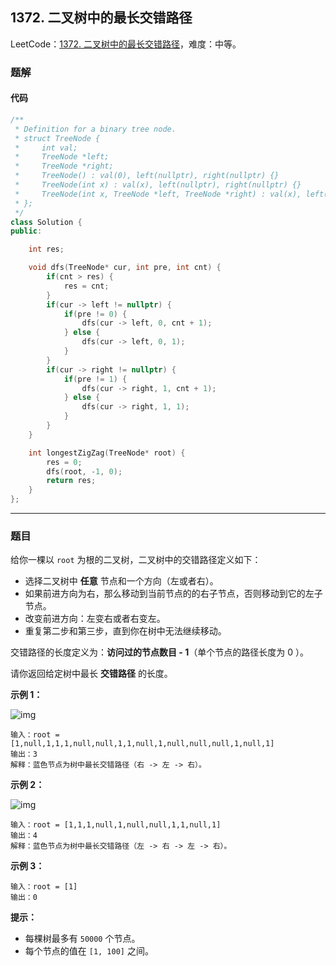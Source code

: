 ## 1372. 二叉树中的最长交错路径

LeetCode：[1372. 二叉树中的最长交错路径](https://leetcode.cn/problems/longest-zigzag-path-in-a-binary-tree/)，难度：中等。

### 题解

#### 代码

```c++
/**
 * Definition for a binary tree node.
 * struct TreeNode {
 *     int val;
 *     TreeNode *left;
 *     TreeNode *right;
 *     TreeNode() : val(0), left(nullptr), right(nullptr) {}
 *     TreeNode(int x) : val(x), left(nullptr), right(nullptr) {}
 *     TreeNode(int x, TreeNode *left, TreeNode *right) : val(x), left(left), right(right) {}
 * };
 */
class Solution {
public:

    int res;

    void dfs(TreeNode* cur, int pre, int cnt) {
        if(cnt > res) {
            res = cnt;
        }
        if(cur -> left != nullptr) {
            if(pre != 0) {
                dfs(cur -> left, 0, cnt + 1);
            } else {
                dfs(cur -> left, 0, 1);
            }
        }
        if(cur -> right != nullptr) {
            if(pre != 1) {
                dfs(cur -> right, 1, cnt + 1);
            } else {
                dfs(cur -> right, 1, 1);
            }
        }
    }

    int longestZigZag(TreeNode* root) {
        res = 0;
        dfs(root, -1, 0);
        return res;
    }
};
```



---



### 题目

给你一棵以 `root` 为根的二叉树，二叉树中的交错路径定义如下：

- 选择二叉树中 **任意** 节点和一个方向（左或者右）。
- 如果前进方向为右，那么移动到当前节点的的右子节点，否则移动到它的左子节点。
- 改变前进方向：左变右或者右变左。
- 重复第二步和第三步，直到你在树中无法继续移动。

交错路径的长度定义为：**访问过的节点数目 - 1**（单个节点的路径长度为 0 ）。

请你返回给定树中最长 **交错路径** 的长度。

 

**示例 1：**

![img](https://gitee.com/xwl66/leetcode/raw/master/image/1372-sample_1_1702.png)

```
输入：root = [1,null,1,1,1,null,null,1,1,null,1,null,null,null,1,null,1]
输出：3
解释：蓝色节点为树中最长交错路径（右 -> 左 -> 右）。
```

**示例 2：**

![img](https://gitee.com/xwl66/leetcode/raw/master/image/1372-sample_2_1702.png)

```
输入：root = [1,1,1,null,1,null,null,1,1,null,1]
输出：4
解释：蓝色节点为树中最长交错路径（左 -> 右 -> 左 -> 右）。
```

**示例 3：**

```
输入：root = [1]
输出：0
```

 

**提示：**

- 每棵树最多有 `50000` 个节点。
- 每个节点的值在 `[1, 100]` 之间。



